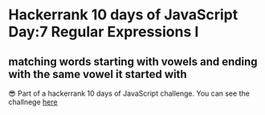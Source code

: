 # Hackerrank 10 days of JavaScript Day:7 Regular Expressions I

## matching words starting with vowels and ending with the same vowel it started with

😎 Part of a hackerrank 10 days of JavaScript challenge. You can see the challnege <a href="https://www.hackerrank.com/challenges/js10-regexp-1/problem">here</a>
